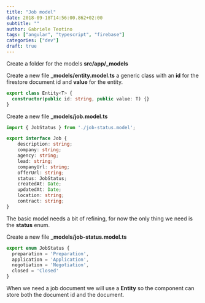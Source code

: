 ```yaml
---
title: "Job model"
date: 2018-09-18T14:56:00.862+02:00
subtitle: ""
author: Gabriele Teotino
tags: ["angular", "typescript", "firebase"]
categories: ["dev"]
draft: true
---
```


<!--more-->

Create a folder for the models **src/app/_models**

Create a new file **_models/entity.model.ts** a generic class with an **id** for the firestore document id and **value** for the entity.

```typescript
export class Entity<T> {
  constructor(public id: string, public value: T) {}
}
```

Create a new file **_models/job.model.ts**

```typescript
import { JobStatus } from './job-status.model';

export interface Job {
    description: string;
    company: string;
    agency: string;
    lead: string;
    companyUrl: string;
    offerUrl: string;
    status: JobStatus;
    createdAt: Date;
    updatedAt: Date;
    location: string;
    contract: string;
}
```

The basic model needs a bit of refining, for now the only thing we need is the **status** enum.

Create a new file **_models/job-status.model.ts**

```typescript
export enum JobStatus {
  preparation = 'Preparation',
  application = 'Application',
  negotiation = 'Negotiation',
  closed = 'Closed'
}
```

When we need a job document we will use a **Entity<Job>** so the component can store both the document id and the document.
